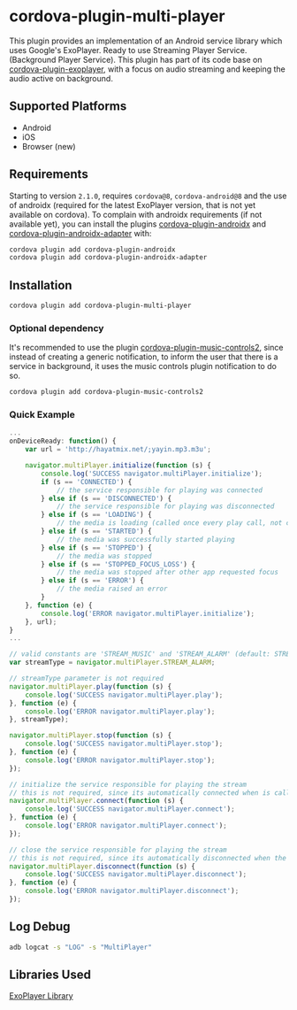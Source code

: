 # cordova-plugin-multi-player

This plugin provides an implementation of an Android service library which uses Google's ExoPlayer. Ready to use Streaming Player Service. (Background Player Service).
This plugin has part of its code base on [cordova-plugin-exoplayer](https://github.com/frontyard/cordova-plugin-exoplayer), with a focus on audio streaming and keeping the audio active on background.

## Supported Platforms

- Android
- iOS
- Browser (new)


## Requirements

Starting to version `2.1.0`, requires `cordova@8`, `cordova-android@8` and the use of androidx (required for the latest ExoPlayer version, that is not yet available on cordova).
To complain with androidx requirements (if not available yet), you can install the plugins [cordova-plugin-androidx](https://github.com/dpa99c/cordova-plugin-androidx) and [cordova-plugin-androidx-adapter](https://github.com/dpa99c/cordova-plugin-androidx-adapter) with:
```sh
cordova plugin add cordova-plugin-androidx
cordova plugin add cordova-plugin-androidx-adapter
```

## Installation

```sh
cordova plugin add cordova-plugin-multi-player
```

### Optional dependency

It's recommended to use the plugin [cordova-plugin-music-controls2](https://github.com/ghenry22/cordova-plugin-music-controls2), since instead of creating a generic notification, to inform the user that there is a service in background, it uses the music controls plugin notification to do so.
```sh
cordova plugin add cordova-plugin-music-controls2
```

### Quick Example
```js
...
onDeviceReady: function() {
    var url = 'http://hayatmix.net/;yayin.mp3.m3u';

    navigator.multiPlayer.initialize(function (s) {
        console.log('SUCCESS navigator.multiPlayer.initialize');
        if (s == 'CONNECTED') {
            // the service responsible for playing was connected
        } else if (s == 'DISCONNECTED') {
            // the service responsible for playing was disconnected
        } else if (s == 'LOADING') {
            // the media is loading (called once every play call, not called on buffering content)
        } else if (s == 'STARTED') {
            // the media was successfully started playing
        } else if (s == 'STOPPED') {
            // the media was stopped
        } else if (s == 'STOPPED_FOCUS_LOSS') {
            // the media was stopped after other app requested focus
        } else if (s == 'ERROR') {
            // the media raised an error
        }
    }, function (e) {
        console.log('ERROR navigator.multiPlayer.initialize');
    }, url);
}
...

// valid constants are 'STREAM_MUSIC' and 'STREAM_ALARM' (default: STREAM_MUSIC)
var streamType = navigator.multiPlayer.STREAM_ALARM;

// streamType parameter is not required
navigator.multiPlayer.play(function (s) {
    console.log('SUCCESS navigator.multiPlayer.play');
}, function (e) {
    console.log('ERROR navigator.multiPlayer.play');
}, streamType);

navigator.multiPlayer.stop(function (s) {
    console.log('SUCCESS navigator.multiPlayer.stop');
}, function (e) {
    console.log('ERROR navigator.multiPlayer.stop');
});

// initialize the service responsible for playing the stream
// this is not required, since its automatically connected when is called the play action
navigator.multiPlayer.connect(function (s) {
    console.log('SUCCESS navigator.multiPlayer.connect');
}, function (e) {
    console.log('ERROR navigator.multiPlayer.connect');
});

// close the service responsible for playing the stream
// this is not required, since its automatically disconnected when the app is closed
navigator.multiPlayer.disconnect(function (s) {
    console.log('SUCCESS navigator.multiPlayer.disconnect');
}, function (e) {
    console.log('ERROR navigator.multiPlayer.disconnect');
});
```

## Log Debug
```sh
adb logcat -s "LOG" -s "MultiPlayer"
```

## Libraries Used ##

[ExoPlayer Library](https://github.com/google/ExoPlayer)
